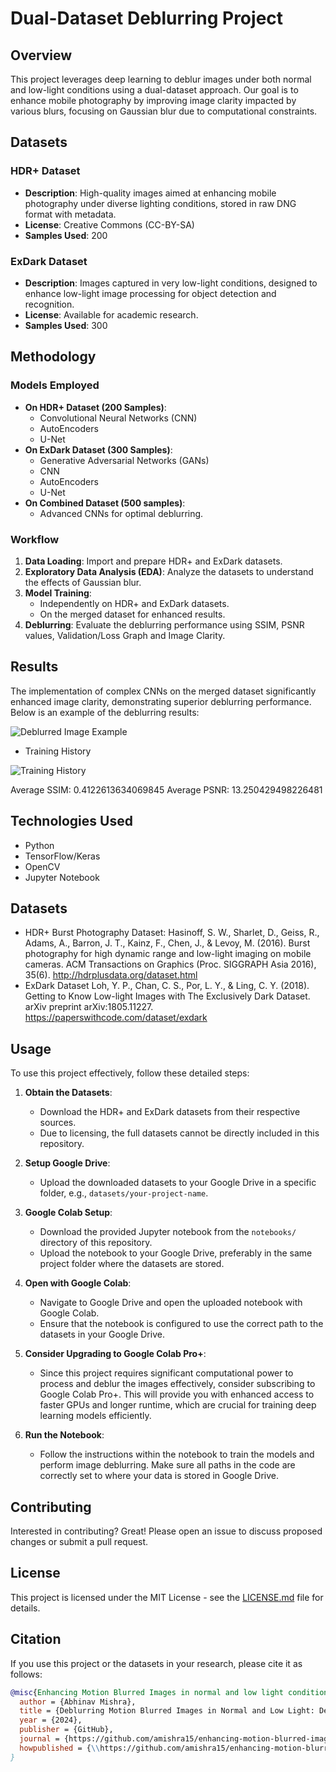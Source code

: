 # Dual-Dataset Deblurring Project

## Overview
This project leverages deep learning to deblur images under both normal and low-light conditions using a dual-dataset approach. Our goal is to enhance mobile photography by improving image clarity impacted by various blurs, focusing on Gaussian blur due to computational constraints.

## Datasets

### HDR+ Dataset
- **Description**: High-quality images aimed at enhancing mobile photography under diverse lighting conditions, stored in raw DNG format with metadata.
- **License**: Creative Commons (CC-BY-SA)
- **Samples Used**: 200

### ExDark Dataset
- **Description**: Images captured in very low-light conditions, designed to enhance low-light image processing for object detection and recognition.
- **License**: Available for academic research.
- **Samples Used**: 300

## Methodology

### Models Employed
- **On HDR+ Dataset (200 Samples)**:
  - Convolutional Neural Networks (CNN)
  - AutoEncoders
  - U-Net
- **On ExDark Dataset (300 Samples)**:
  - Generative Adversarial Networks (GANs)
  - CNN
  - AutoEncoders
  - U-Net
- **On Combined Dataset (500 samples)**:
  - Advanced CNNs for optimal deblurring.

### Workflow
1. **Data Loading**: Import and prepare HDR+ and ExDark datasets.
2. **Exploratory Data Analysis (EDA)**: Analyze the datasets to understand the effects of Gaussian blur.
3. **Model Training**:
   - Independently on HDR+ and ExDark datasets.
   - On the merged dataset for enhanced results.
4. **Deblurring**: Evaluate the deblurring performance using SSIM, PSNR values, Validation/Loss Graph and Image Clarity.

## Results
The implementation of complex CNNs on the merged dataset significantly enhanced image clarity, demonstrating superior deblurring performance. Below is an example of the deblurring results:

![Deblurred Image Example](https://i.imgur.com/CVMoQig.png)

- Training History

![Training History](https://i.imgur.com/nBBNxNu.png)

Average SSIM: 0.4122613634069845
Average PSNR: 13.250429498226481

## Technologies Used
- Python
- TensorFlow/Keras
- OpenCV
- Jupyter Notebook

## Datasets
- HDR+ Burst Photography Dataset: Hasinoff, S. W., Sharlet, D., Geiss, R., Adams, A., Barron, J. T., Kainz, F.,
Chen, J., & Levoy, M. (2016). Burst photography for high dynamic range and low-light imaging on mobile
cameras. ACM Transactions on Graphics (Proc. SIGGRAPH Asia 2016), 35(6).
http://hdrplusdata.org/dataset.html
- ExDark Dataset Loh, Y. P., Chan, C. S., Por, L. Y., & Ling, C. Y. (2018). Getting to Know Low-light Images with
The Exclusively Dark Dataset. arXiv preprint arXiv:1805.11227.
https://paperswithcode.com/dataset/exdark

## Usage
To use this project effectively, follow these detailed steps:

1. **Obtain the Datasets**:
   - Download the HDR+ and ExDark datasets from their respective sources.
   - Due to licensing, the full datasets cannot be directly included in this repository.

2. **Setup Google Drive**:
   - Upload the downloaded datasets to your Google Drive in a specific folder, e.g., `datasets/your-project-name`.

3. **Google Colab Setup**:
   - Download the provided Jupyter notebook from the `notebooks/` directory of this repository.
   - Upload the notebook to your Google Drive, preferably in the same project folder where the datasets are stored.

4. **Open with Google Colab**:
   - Navigate to Google Drive and open the uploaded notebook with Google Colab.
   - Ensure that the notebook is configured to use the correct path to the datasets in your Google Drive.

5. **Consider Upgrading to Google Colab Pro+**:
   - Since this project requires significant computational power to process and deblur the images effectively, consider subscribing to Google Colab Pro+. This will provide you with enhanced access to faster GPUs and longer runtime, which are crucial for training deep learning models efficiently.

6. **Run the Notebook**:
   - Follow the instructions within the notebook to train the models and perform image deblurring. Make sure all paths in the code are correctly set to where your data is stored in Google Drive.

## Contributing
Interested in contributing? Great! Please open an issue to discuss proposed changes or submit a pull request.

## License
This project is licensed under the MIT License - see the [LICENSE.md](LICENSE.md) file for details.

## Citation
If you use this project or the datasets in your research, please cite it as follows:

```bibtex
@misc{Enhancing Motion Blurred Images in normal and low light conditions,
  author = {Abhinav Mishra},
  title = {Deblurring Motion Blurred Images in Normal and Low Light: Deep Learning-based Deblurring Using Dual Datasets},
  year = {2024},
  publisher = {GitHub},
  journal = {https://github.com/amishra15/enhancing-motion-blurred-images-in-normal-and-low-light-condition-for-mobile-photography},
  howpublished = {\\https://github.com/amishra15/enhancing-motion-blurred-images-in-normal-and-low-light-condition-for-mobile-photography}}
}
